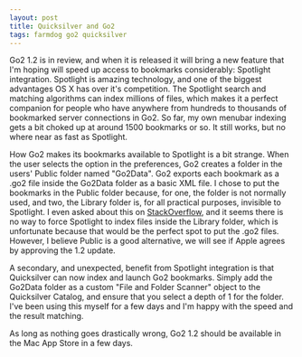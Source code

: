 ```yaml
---
layout: post
title: Quicksilver and Go2
tags: farmdog go2 quicksilver
---
```


Go2 1.2 is in review, and when it is released it will bring a new feature that I'm hoping will speed up access to bookmarks considerably: Spotlight integration. Spotlight is amazing technology, and one of the biggest advantages OS X has over it's competition. The Spotlight search and matching algorithms can index millions of files, which makes it a perfect companion for people who have anywhere from hundreds to thousands of bookmarked server connections in Go2. So far, my own menubar indexing gets a bit choked up at around 1500 bookmarks or so. It still works, but no where near as fast as Spotlight. 

How Go2 makes its bookmarks available to Spotlight is a bit strange. When the user selects the option in the preferences, Go2 creates a folder in the users' Public folder named "Go2Data". Go2 exports each bookmark as a .go2 file inside the Go2Data folder as a basic XML file. I chose to put the bookmarks in the Public folder because, for one, the folder is not normally used, and two, the Library folder is, for all practical purposes, invisible to Spotlight. I even asked about this on [StackOverflow][1], and it seems there is no way to force Spotlight to index files inside the Library folder, which is unfortunate because that would be the perfect spot to put the .go2 files. However, I believe Public is a good alternative, we will see if Apple agrees by approving the 1.2 update.

A secondary, and unexpected, benefit from Spotlight integration is that Quicksilver can now index and launch Go2 bookmarks. Simply add the Go2Data folder as a custom "File and Folder Scanner" object to the Quicksilver Catalog, and ensure that you select a depth of 1 for the folder. I've been using this myself for a few days and I'm happy with the speed and the result matching. 

As long as nothing goes drastically wrong, Go2 1.2 should be available in the Mac App Store in a few days.


[1]: http://stackoverflow.com/questions/4902383/how-can-i-force-spotlight-to-index-my-applications-plain-text-files-in-the-user
